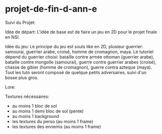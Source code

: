 # projet-de-fin-d-ann-e

Suivi du Projet:

Idée de départ: L'idée de base est de faire un jeu en 2D pour le projet finale en NSI.

Idée du jeu: Le principe du jeu est souls like en 2D, plusieur guerrier: samourai, guerrier arabe, croisé, homme de cromagnon, maya. Le tutoriel dépend du guerrier choisi: bataille contre armée ottoman (guerrier arabe), bataille contre mongolle (samourai), guerre contre guerrier arabes (croisé), chasse de gibier (homme de cromagnon), guerre contra azteque (maya). Tout les tuto seront composé de quelque petits adversaires, suivi d'un bosse plus gros.

Lore: 

Textures nécessaires:
- au moins 1 bloc de sol
- au moins 1 demi bloc de sol (pente)
- au moins 1 background
- les textures du perso (au moins 1 frame)
- les textures des ennemis (au moins 1 frame)
